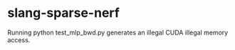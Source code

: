 # slang-sparse-nerf
Running python test_mlp_bwd.py generates an illegal CUDA illegal memory access. 
